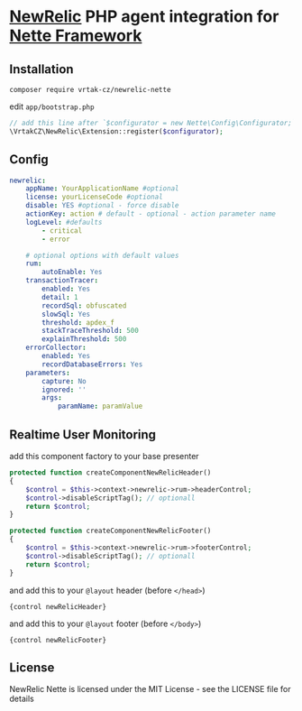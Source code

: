 [NewRelic](http://newrelic.com) PHP agent integration for [Nette Framework](http://nette.org)
=============================================================================================

Installation
------------

```
composer require vrtak-cz/newrelic-nette
```

edit `app/bootstrap.php`

```php
// add this line after `$configurator = new Nette\Config\Configurator;`
\VrtakCZ\NewRelic\Extension::register($configurator);
```

Config
------

```yaml
newrelic:
	appName: YourApplicationName #optional
	license: yourLicenseCode #optional
	disable: YES #optional - force disable
	actionKey: action # default - optional - action parameter name
	logLevel: #defaults
		- critical
		- error

	# optional options with default values
	rum:
		autoEnable: Yes
	transactionTracer:
		enabled: Yes
		detail: 1
		recordSql: obfuscated
		slowSql: Yes
		threshold: apdex_f
		stackTraceThreshold: 500
		explainThreshold: 500
	errorCollector:
		enabled: Yes
		recordDatabaseErrors: Yes
	parameters:
		capture: No
		ignored: ''
		args:
			paramName: paramValue
```

Realtime User Monitoring
------------------------

add this component factory to your base presenter

```php
protected function createComponentNewRelicHeader()
{
	$control = $this->context->newrelic->rum->headerControl;
	$control->disableScriptTag(); // optionall
	return $control;
}

protected function createComponentNewRelicFooter()
{
	$control = $this->context->newrelic->rum->footerControl;
	$control->disableScriptTag(); // optionall
	return $control;
}
```

and add this to your `@layout` header (before `</head>`)

```smarty
{control newRelicHeader}
```

and add this to your `@layout` footer (before `</body>`)

```smarty
{control newRelicFooter}
```

License
-------
NewRelic Nette is licensed under the MIT License - see the LICENSE file for details


